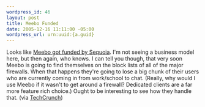 ```yaml
--- 
wordpress_id: 46
layout: post
title: Meebo Funded
date: 2005-12-16 11:11:00 -05:00
wordpress_url: urn:uuid:{a.guid}
---
```

<p>Looks like <a href="http://blog.meebo.com/?p=78" title="did you hear?">Meebo got funded by Sequoia</a>.  I'm not seeing a business model here, but then again, who knows.  I can tell you though, that very soon Meebo is going to find themselves on the block lists of all of the major firewalls.  When that happens they're going to lose a big chunk of their users who are currently coming in from work/school to chat.  (Really, why would I use Meebo if it wasn't to get around a firewall?  Dedicated clients are a far more feature rich choice.)  Ought to be interesting to see how they handle that.  (via <a href="http://www.techcrunch.com/2005/12/16/meebo-confirms-sequoia-funding/" title="Meebo Confirms Sequoia Funding">TechCrunch</a>)</p>
